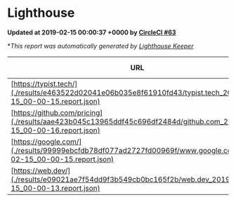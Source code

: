 
# Lighthouse

**Updated at 2019-02-15 00:00:37 +0000 by [CircleCI #63](https://circleci.com/gh/ItinerisLtd/lighthouse-keeper-example/63)**

**This report was automatically generated by [Lighthouse Keeper](https://github.com/itinerisltd/lighthouse-keeper)*

| URL | Performance | Accessibility | Best Practices | SEO | PWA | Updated At |
| --- | --- | --- | --- | --- | --- | --- |
| [https://typist.tech/](./results/e463522d02041e06b035e8f61910fd43/typist.tech_2019-02-15_00-00-15.report.json) | 0.94 | 0.8 | 0.71 | 1 | 0.58 | 2019-02-15T00:00:15.883Z |
| [https://github.com/pricing](./results/aae423b045c13965ddf45c696df2484d/github.com_2019-02-15_00-00-16.report.json) | 0.66 | 0.89 | 0.93 | 0.9 | 0.58 | 2019-02-15T00:00:16.272Z |
| [https://google.com/](./results/99999ebcfdb78df077ad2727fd00969f/www.google.com_2019-02-15_00-00-15.report.json) | 0.93 | 0.71 | 0.93 | 0.8 | 0.58 | 2019-02-15T00:00:15.136Z |
| [https://web.dev/](./results/e09021ae7f54dd9f3b549cb0bc165f2b/web.dev_2019-02-15_00-00-13.report.json) | 0.92 | 0.93 | 0.93 | 0.91 | 1 | 2019-02-15T00:00:13.224Z |
